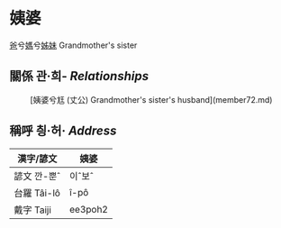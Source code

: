 # 姨婆
[爸](member1.md)兮[媽](member2.md)兮[姊妹](member9.md)
Grandmother's sister

## 關係 관·희- _Relationships_

<center>[姨婆兮尪 (丈公) Grandmother's sister's husband](member72.md)</center>



## 稱呼 칑·허· _Address_

漢字/諺文 | 姨婆
--- | ---
諺文 깐-뿐ˆ | 이ˆ보ˆ
台羅 Tâi-lô | î-pô
戴字 Taiji | ee3poh2


